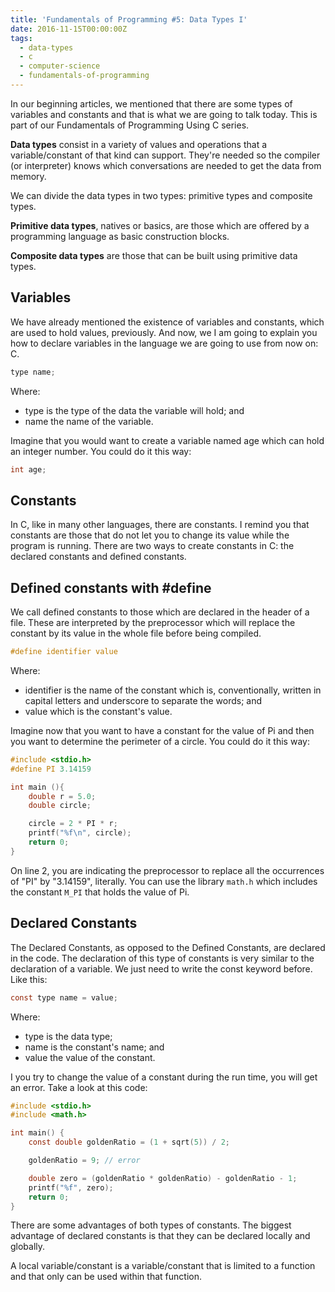 ```yaml
---
title: 'Fundamentals of Programming #5: Data Types I'
date: 2016-11-15T00:00:00Z
tags:
  - data-types
  - c
  - computer-science
  - fundamentals-of-programming
---
```


In our beginning articles, we mentioned that there are some
types of variables and constants and that is what we are going to talk today.
This is part of our Fundamentals of Programming Using C series.

<!--more-->

**Data types** consist in a variety of values and operations that a
variable/constant of that kind can support. They're needed so the compiler (or
interpreter) knows which conversations are needed to get the data from memory.

We can divide the data types in two types: primitive types and composite types.

**Primitive data types**, natives or basics, are those which are offered by a
programming language as basic construction blocks.

**Composite data types** are those that can be built using primitive data types.

## Variables

We have already mentioned the existence of variables and constants, which are
used to hold values, previously. And now, we I am going to explain you how to
declare variables in the language we are going to use from now on: C.

```c
type name;
```

Where:

* type is the type of the data the variable will hold; and
* name the name of the variable.

Imagine that you would want to create a variable named age which can hold an
integer number. You could do it this way:

```c
int age;
```

## Constants

In C, like in many other languages, there are constants. I remind you that
constants are those that do not let you to change its value while the program is
running. There are two ways to create constants in C: the declared constants and
defined constants.

## Defined constants with #define

We call defined constants to those which are declared in the header of a file.
These are interpreted by the preprocessor which will replace the constant by its
value in the whole file before being compiled.

```c
#define identifier value
```

Where:

* identifier is the name of the constant which is, conventionally, written in
capital letters and underscore to separate the words; and
* value which is the constant's value.

Imagine now that you want to have a constant for the value of Pi and then you
want to determine the perimeter of a circle. You could do it this way:

```c
#include <stdio.h>
#define PI 3.14159

int main (){
    double r = 5.0;              
    double circle;

    circle = 2 * PI * r;      
    printf("%f\n", circle);
    return 0;
}
```

On line 2, you are indicating the preprocessor to replace all the occurrences of "PI" by "3.14159", literally.  You can use the library `math.h` which includes the constant `M_PI` that holds the value of Pi.

## Declared Constants

The Declared Constants, as opposed to the Defined Constants, are declared in the code. The declaration of this type of constants is very similar to the declaration of a variable. We just need to write the const keyword before. Like this:

```c
const type name = value;
```

Where:

* type is the data type;
* name is the constant's name; and
* value the value of the constant.

I you try to change the value of a constant during the run time, you will get an error. Take a look at this code:

```c
#include <stdio.h>
#include <math.h>

int main() {
    const double goldenRatio = (1 + sqrt(5)) / 2;

    goldenRatio = 9; // error

    double zero = (goldenRatio * goldenRatio) - goldenRatio - 1;
    printf("%f", zero);
    return 0;
}
```

There are some advantages of both types of constants. The biggest advantage of declared constants is that they can be declared locally and globally.

A local variable/constant is a variable/constant that is limited to a function and that only can be used within that function.
